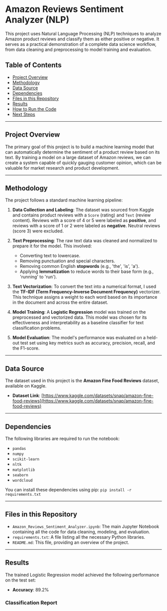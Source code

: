 # Amazon Reviews Sentiment Analyzer (NLP)

This project uses Natural Language Processing (NLP) techniques to analyze Amazon product reviews and classify them as either positive or negative. It serves as a practical demonstration of a complete data science workflow, from data cleaning and preprocessing to model training and evaluation.

## Table of Contents
- [Project Overview](#project-overview)
- [Methodology](#methodology)
- [Data Source](#data-source)
- [Dependencies](#dependencies)
- [Files in this Repository](#files-in-this-repository)
- [Results](#results)
- [How to Run the Code](#how-to-run-the-code)
- [Next Steps](#next-steps)

---

## Project Overview

The primary goal of this project is to build a machine learning model that can automatically determine the sentiment of a product review based on its text. By training a model on a large dataset of Amazon reviews, we can create a system capable of quickly gauging customer opinion, which can be valuable for market research and product development.

---

## Methodology

The project follows a standard machine learning pipeline:

1.  **Data Collection and Labeling**: The dataset was sourced from Kaggle and contains product reviews with a `Score` (rating) and `Text` (review content). Reviews with a score of 4 or 5 were labeled as **positive**, and reviews with a score of 1 or 2 were labeled as **negative**. Neutral reviews (score 3) were excluded.

2.  **Text Preprocessing**: The raw text data was cleaned and normalized to prepare it for the model. This involved:
    * Converting text to lowercase.
    * Removing punctuation and special characters.
    * Removing common English **stopwords** (e.g., 'the', 'is', 'a').
    * Applying **lemmatization** to reduce words to their base form (e.g., 'running' to 'run').

3.  **Text Vectorization**: To convert the text into a numerical format, I used the **TF-IDF (Term Frequency-Inverse Document Frequency)** vectorizer. This technique assigns a weight to each word based on its importance in the document and across the entire dataset.

4.  **Model Training**: A **Logistic Regression** model was trained on the preprocessed and vectorized data. This model was chosen for its effectiveness and interpretability as a baseline classifier for text classification problems.

5.  **Model Evaluation**: The model's performance was evaluated on a held-out test set using key metrics such as accuracy, precision, recall, and the F1-score.

---

## Data Source

The dataset used in this project is the **Amazon Fine Food Reviews** dataset, available on Kaggle.

- **Dataset Link**: [https://www.kaggle.com/datasets/snap/amazon-fine-food-reviews](https://www.kaggle.com/datasets/snap/amazon-fine-food-reviews)

---

## Dependencies

The following libraries are required to run the notebook:
- `pandas`
- `numpy`
- `scikit-learn`
- `nltk`
- `matplotlib`
- `seaborn`
- `wordcloud`

You can install these dependencies using pip:
`pip install -r requirements.txt`

---

## Files in this Repository

- `Amazon_Reviews_Sentiment_Analyzer.ipynb`: The main Jupyter Notebook containing all the code for data cleaning, modeling, and evaluation.
- `requirements.txt`: A file listing all the necessary Python libraries.
- `README.md`: This file, providing an overview of the project.

---

## Results

The trained Logistic Regression model achieved the following performance on the test set:

- **Accuracy**: 89.2%

### Classification Report
